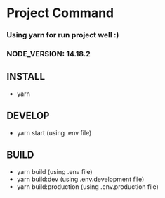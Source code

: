 # Project Command
### Using yarn for run project well :)
### NODE_VERSION: 14.18.2

## INSTALL
- yarn

## DEVELOP
- yarn start (using .env file)

## BUILD
- yarn build (using .env file)
- yarn build:dev (using .env.development file)
- yarn build:production (using .env.production file)